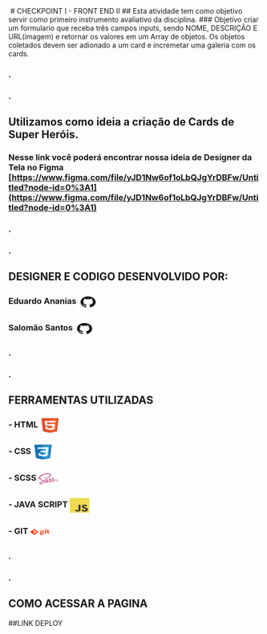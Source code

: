 
<img src="./img/gif.gif" alt="">
# CHECKPOINT I - FRONT END II
## Esta atividade tem como objetivo servir como primeiro instrumento avaliativo da disciplina.
### Objetivo criar um formulario que receba três campos inputs, sendo NOME, DESCRIÇÃO E URL(imagem) e retornar os valores em um Array de objetos. Os objetos coletados devem ser adionado a um card e incremetar uma galeria com os cards.

### .
### .

## Utilizamos como ideia a criação de Cards de Super Heróis.
### Nesse link você poderá encontrar nossa ideia de Designer da Tela no Figma [https://www.figma.com/file/yJD1Nw6of1oLbQJgYrDBFw/Untitled?node-id=0%3A1](https://www.figma.com/file/yJD1Nw6of1oLbQJgYrDBFw/Untitled?node-id=0%3A1)

### .
### .

## DESIGNER E CODIGO DESENVOLVIDO POR:
### Eduardo Ananias  <a href="https://github.com/Du-devBR"><img align = "center" alt = "" height = "30" width = "40" src="./img/icon_github.svg"></a>
### Salomão Santos  <a href="https://github.com/Salomao-will"><img align = "center" alt = "" height = "30" width = "40" src="./img/icon_github.svg"></a>

### .
### .

## FERRAMENTAS UTILIZADAS
### - HTML <img align = "center" alt = "" height = "30" width = "40" src = https://github.com/devicons/devicon/blob/master/icons/html5/html5-original.svg>
### - CSS <img align = "center" alt = "" height = "30" width = "40" src = https://github.com/devicons/devicon/blob/master/icons/css3/css3-original.svg>
### - SCSS <img align = "center" alt = "" height = "30" width = "40" src = https://github.com/devicons/devicon/blob/master/icons/sass/sass-original.svg>
### - JAVA SCRIPT  <img align = "center" alt = "" height = "30" width = "40" src = https://github.com/devicons/devicon/blob/master/icons/javascript/javascript-original.svg>
### - GIT <img align = "center" alt = "" height = "30" width = "40" src = https://github.com/devicons/devicon/blob/master/icons/git/git-plain-wordmark.svg>

### .
### .

## COMO ACESSAR A PAGINA
##LINK DEPLOY

